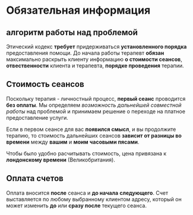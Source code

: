 # Обязательная информация
## алгоритм работы над проблемой

Этический кодекс **требует** придерживаться **установленного порядка** предоставления помощи.
До начала работы терапевт **обязан** максимально раскрыть клиенту информацию **о стоимости сеансов**, **отвественности** клиента и терапевта, **порядке проведения** терапии.

## Стоимость сеансов

Поскольку терапия - личностный процесс, **первый сеанс** проводится **без оплаты**. Мы определяем _возможность дальнейшей совместной работы_ над проблемой и принимаем решение о переходе на платное предоставление услуги.

Если в первом сеансе для вас __появился смысл__, и вы продолжите терапию, то стоимость дальнейших сеансов **зависит от разницы во времени** между __вашим__ и __моим__ **часовыми пясами**.

Чтобы было удобно расчитывать стоимость, цена привязана к **лондонскому времени** (Великобритания).

## Оплата счетов

Оплата вносится **после** сеанса и **до начала** __следующего__. Счет выставляется по любому выбранному клиентом адресу, который он может изменить **до** или **сразу после** текущего сеанса.
